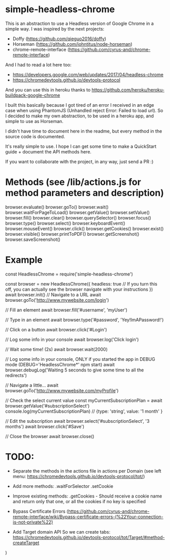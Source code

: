 # simple-headless-chrome

This is an abstraction to use a Headless version of Google Chrome in a simple way.
I was inspired by the next projects:
- Doffy (https://github.com/qieguo2016/doffy)
- Horseman (https://github.com/johntitus/node-horseman)
- chrome-remote-interface (https://github.com/cyrus-and/chrome-remote-interface)

And I had to read a lot here too:
-  https://developers.google.com/web/updates/2017/04/headless-chrome
-  https://chromedevtools.github.io/devtools-protocol 

And you can use this in heroku thanks to https://github.com/heroku/heroku-buildpack-google-chrome

I built this basically because I got tired of an error I received in an edge case when using PhantomJS (Unhandled reject Error: Failed to load url). So I decided to make my own abstraction, to be used in a heroku app, and simple to use as Horseman.

I didn't have time to document here in the readme, but every method in the source code is documented. 

It's really simple to use. I hope I can get some time to make a QuickStart guide + document the API methods here. 

If you want to collaborate with the project, in any way, just send a PR :) 

# Methods (see /lib/actions.js for method parameters and description)
browser.evaluate()
browser.goTo()
browser.wait()
browser.waitForPageToLoad()
browser.getValue()
browser.setValue()
browser.fill()
browser.clear()
browser.querySelector()
browser.focus()
browser.type()
browser.select()
browser.keyboardEvent()
browser.mouseEvent()
browser.click()
browser.getCookies()
browser.exist()
browser.visible()
browser.printToPDF()
browser.getScreenshot()
browser.saveScreenshot()

# Example

const HeadlessChrome = require('simple-headless-chrome')

const browser = new HeadlessChrome({
  headless: true // If you turn this off, you can actually see the browser navigate with your instructions
})
await browser.init()
// Navigate to a URL
await browser.goTo('http://www.mywebsite.com/login')

// Fill an element
await browser.fill('#username', 'myUser')

// Type in an element
await browser.type('#password', 'Yey!ImAPassword!')

// Click on a button
await browser.click('#Login')

// Log some info in your console
await browser.log('Click login')

// Wait some time! (2s)
await browser.wait(2000)

// Log some info in your console, ONLY if you started the app in DEBUG mode (DEBUG='HeadlessChrome*' npm start)
await browser.debugLog('Waiting 5 seconds to give some time to all the redirects')

// Navigate a little...
await browser.goTo('http://www.mywebsite.com/myProfile')

// Check the select current value
const myCurrentSubscriptionPlan = await browser.getValue('#subscriptionSelect')
console.log(myCurrentSubscriptionPlan) // {type: 'string', value: '1 month' }

// Edit the subscription
await browser.select('#subscriptionSelect', '3 months')
await browser.click('#Save')

// Close the browser
await browser.close()


# TODO: 
- Separate the methods in the actions file in actions per Domain (see left menu: https://chromedevtools.github.io/devtools-protocol/tot/)

- Add more methods:
  .waitForSelector
  .setCookie

- Improve existing methods:
  .getCookies - Should receive a cookie name and return only that one, or all the cookies if no key is specified

- Bypass Certificate Errors (https://github.com/cyrus-and/chrome-remote-interface/wiki/Bypass-certificate-errors-(%22Your-connection-is-not-private%22)

- Add Target domain API 
  So we can create tabs: https://chromedevtools.github.io/devtools-protocol/tot/Target/#method-createTarget

)